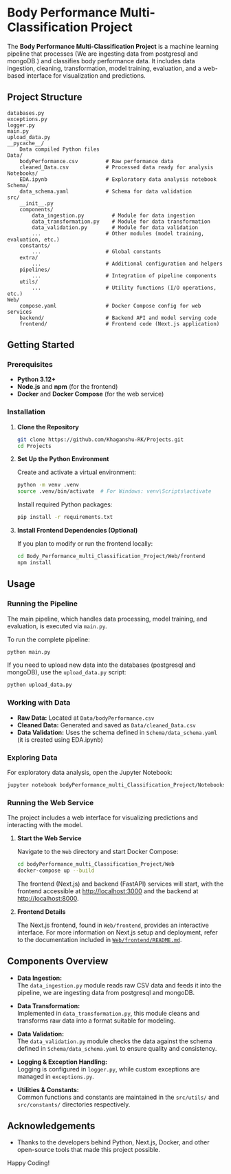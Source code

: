 # Body Performance Multi-Classification Project

The **Body Performance Multi-Classification Project** is a machine learning pipeline that processes (We are ingesting data from postgresql and mongoDB.) and classifies body performance data. It includes data ingestion, cleaning, transformation, model training, evaluation, and a web-based interface for visualization and predictions.

## Project Structure

```
databases.py
exceptions.py
logger.py
main.py
upload_data.py
__pycache__/
    Data compiled Python files
Data/
    bodyPerformance.csv         # Raw performance data
    cleaned_Data.csv            # Processed data ready for analysis
Notebooks/
    EDA.ipynb                   # Exploratory data analysis notebook
Schema/
    data_schema.yaml            # Schema for data validation
src/
    __init__.py
    components/
        data_ingestion.py         # Module for data ingestion
        data_transformation.py    # Module for data transformation
        data_validation.py        # Module for data validation
        ...                     # Other modules (model training, evaluation, etc.)
    constants/
        ...                     # Global constants
    extra/
        ...                     # Additional configuration and helpers
    pipelines/
        ...                     # Integration of pipeline components
    utils/
        ...                     # Utility functions (I/O operations, etc.)
Web/
    compose.yaml                # Docker Compose config for web services
    backend/                    # Backend API and model serving code
    frontend/                   # Frontend code (Next.js application)
```

## Getting Started

### Prerequisites

- **Python 3.12+**
- **Node.js** and **npm** (for the frontend)
- **Docker** and **Docker Compose** (for the web service)

### Installation

1. **Clone the Repository**

   ```sh
   git clone https://github.com/Khaganshu-RK/Projects.git
   cd Projects
   ```

2. **Set Up the Python Environment**

   Create and activate a virtual environment:

   ```sh
   python -m venv .venv
   source .venv/bin/activate  # For Windows: venv\Scripts\activate
   ```

   Install required Python packages:

   ```sh
   pip install -r requirements.txt
   ```

3. **Install Frontend Dependencies (Optional)**

   If you plan to modify or run the frontend locally:

   ```sh
   cd Body_Performance_multi_Classification_Project/Web/frontend
   npm install
   ```

## Usage

### Running the Pipeline

The main pipeline, which handles data processing, model training, and evaluation, is executed via `main.py`.

To run the complete pipeline:

```sh
python main.py
```

If you need to upload new data into the databases (postgresql and mongoDB), use the `upload_data.py` script:

```sh
python upload_data.py
```

### Working with Data

- **Raw Data:** Located at `Data/bodyPerformance.csv`
- **Cleaned Data:** Generated and saved as `Data/cleaned_Data.csv`
- **Data Validation:** Uses the schema defined in `Schema/data_schema.yaml` (it is created using EDA.ipynb)

### Exploring Data

For exploratory data analysis, open the Jupyter Notebook:

```sh
jupyter notebook bodyPerformance_multi_Classification_Project/Notebooks/EDA.ipynb
```

### Running the Web Service

The project includes a web interface for visualizing predictions and interacting with the model.

1. **Start the Web Service**

   Navigate to the `Web` directory and start Docker Compose:

   ```sh
   cd bodyPerformance_multi_Classification_Project/Web
   docker-compose up --build
   ```

   The frontend (Next.js) and backend (FastAPI) services will start, with the frontend accessible at [http://localhost:3000](http://localhost:3000) and the backend at [http://localhost:8000](http://localhost:8000).

2. **Frontend Details**

   The Next.js frontend, found in `Web/frontend`, provides an interactive interface. For more information on Next.js setup and deployment, refer to the documentation included in [`Web/frontend/README.md`](./Web/frontend/README.md).

## Components Overview

- **Data Ingestion:**  
  The `data_ingestion.py` module reads raw CSV data and feeds it into the pipeline, we are ingesting data from postgresql and mongoDB.

- **Data Transformation:**  
  Implemented in `data_transformation.py`, this module cleans and transforms raw data into a format suitable for modeling.

- **Data Validation:**  
  The `data_validation.py` module checks the data against the schema defined in `Schema/data_schema.yaml` to ensure quality and consistency.

- **Logging & Exception Handling:**  
  Logging is configured in `logger.py`, while custom exceptions are managed in `exceptions.py`.

- **Utilities & Constants:**  
  Common functions and constants are maintained in the `src/utils/` and `src/constants/` directories respectively.

## Acknowledgements

- Thanks to the developers behind Python, Next.js, Docker, and other open-source tools that made this project possible.

Happy Coding!
